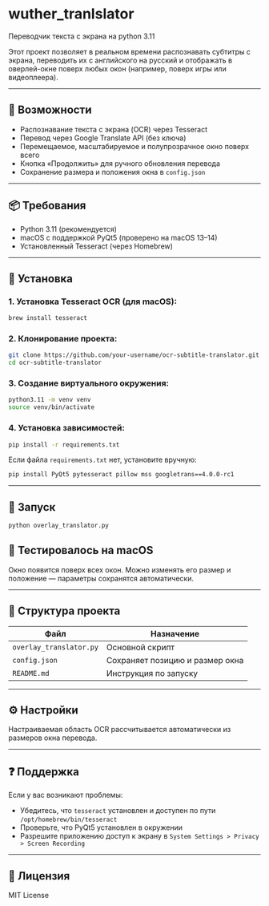 # wuther_tranlslator
Переводчик текста с экрана на python 3.11

Этот проект позволяет в реальном времени распознавать субтитры с экрана, переводить их с английского на русский и отображать в оверлей-окне поверх любых окон (например, поверх игры или видеоплеера).

---

## 🔧 Возможности

- Распознавание текста с экрана (OCR) через Tesseract
- Перевод через Google Translate API (без ключа)
- Перемещаемое, масштабируемое и полупрозрачное окно поверх всего
- Кнопка «Продолжить» для ручного обновления перевода
- Сохранение размера и положения окна в `config.json`

---

## 📦 Требования

- Python 3.11 (рекомендуется)
- macOS с поддержкой PyQt5 (проверено на macOS 13–14)
- Установленный Tesseract (через Homebrew)

---

## 🧰 Установка

### 1. Установка Tesseract OCR (для macOS):
```bash
brew install tesseract
```

### 2. Клонирование проекта:
```bash
git clone https://github.com/your-username/ocr-subtitle-translator.git
cd ocr-subtitle-translator
```

### 3. Создание виртуального окружения:
```bash
python3.11 -m venv venv
source venv/bin/activate
```

### 4. Установка зависимостей:
```bash
pip install -r requirements.txt
```

Если файла `requirements.txt` нет, установите вручную:
```bash
pip install PyQt5 pytesseract pillow mss googletrans==4.0.0-rc1
```

---

## 🚀 Запуск
```bash
python overlay_translator.py
```
## 🚀 Тестировалось на macOS
Окно появится поверх всех окон. Можно изменять его размер и положение — параметры сохранятся автоматически.

---

## 📂 Структура проекта

| Файл                  | Назначение                                     |
|-----------------------|------------------------------------------------|
| `overlay_translator.py` | Основной скрипт                                |
| `config.json`         | Сохраняет позицию и размер окна                |
| `README.md`           | Инструкция по запуску                         |

---

## ⚙️ Настройки

Настраиваемая область OCR рассчитывается автоматически из размеров окна перевода.

---

## ❓ Поддержка

Если у вас возникают проблемы:
- Убедитесь, что `tesseract` установлен и доступен по пути `/opt/homebrew/bin/tesseract`
- Проверьте, что PyQt5 установлен в окружении
- Разрешите приложению доступ к экрану в `System Settings > Privacy > Screen Recording`

---

## 📄 Лицензия

MIT License
